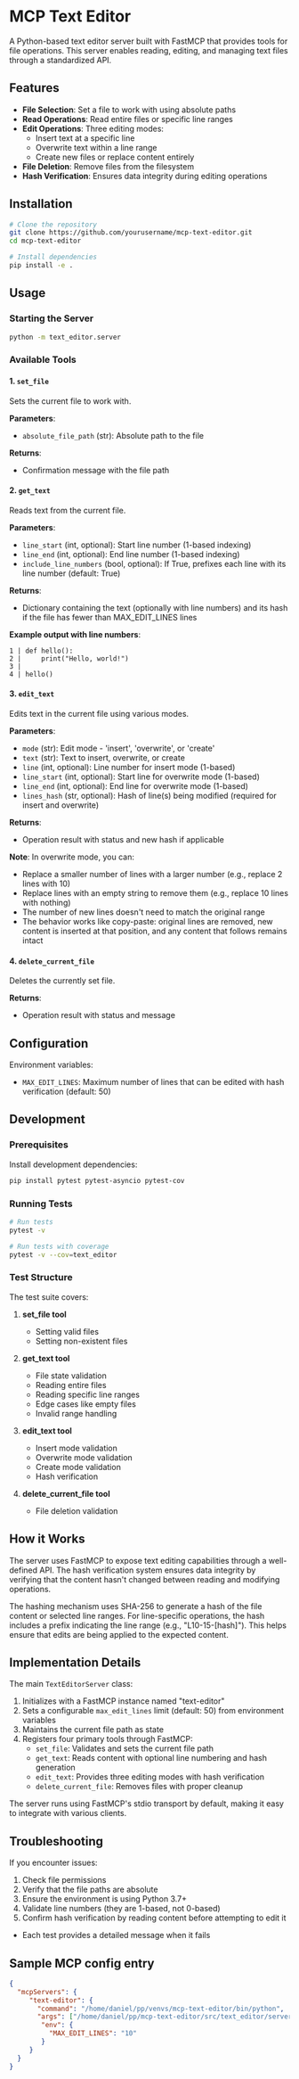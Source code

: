 # MCP Text Editor

A Python-based text editor server built with FastMCP that provides tools for file operations. This server enables reading, editing, and managing text files through a standardized API.

## Features

- **File Selection**: Set a file to work with using absolute paths
- **Read Operations**: Read entire files or specific line ranges
- **Edit Operations**: Three editing modes:
  - Insert text at a specific line
  - Overwrite text within a line range
  - Create new files or replace content entirely
- **File Deletion**: Remove files from the filesystem
- **Hash Verification**: Ensures data integrity during editing operations

## Installation

```bash
# Clone the repository
git clone https://github.com/yourusername/mcp-text-editor.git
cd mcp-text-editor

# Install dependencies
pip install -e .
```

## Usage

### Starting the Server

```bash
python -m text_editor.server
```

### Available Tools

#### 1. `set_file`
Sets the current file to work with.

**Parameters**:
- `absolute_file_path` (str): Absolute path to the file

**Returns**:
- Confirmation message with the file path

#### 2. `get_text`
Reads text from the current file.

**Parameters**:
- `line_start` (int, optional): Start line number (1-based indexing)
- `line_end` (int, optional): End line number (1-based indexing)
- `include_line_numbers` (bool, optional): If True, prefixes each line with its line number (default: True)

**Returns**:
- Dictionary containing the text (optionally with line numbers) and its hash if the file has fewer than MAX_EDIT_LINES lines

**Example output with line numbers**:
```
1 | def hello():
2 |     print("Hello, world!")
3 | 
4 | hello()
```

#### 3. `edit_text`
Edits text in the current file using various modes.

**Parameters**:
- `mode` (str): Edit mode - 'insert', 'overwrite', or 'create'
- `text` (str): Text to insert, overwrite, or create
- `line` (int, optional): Line number for insert mode (1-based)
- `line_start` (int, optional): Start line for overwrite mode (1-based)
- `line_end` (int, optional): End line for overwrite mode (1-based)
- `lines_hash` (str, optional): Hash of line(s) being modified (required for insert and overwrite)

**Returns**:
- Operation result with status and new hash if applicable

**Note**: In overwrite mode, you can:
- Replace a smaller number of lines with a larger number (e.g., replace 2 lines with 10)
- Replace lines with an empty string to remove them (e.g., replace 10 lines with nothing)
- The number of new lines doesn't need to match the original range
- The behavior works like copy-paste: original lines are removed, new content is inserted at that position, and any content that follows remains intact

#### 4. `delete_current_file`
Deletes the currently set file.

**Returns**:
- Operation result with status and message

## Configuration

Environment variables:
- `MAX_EDIT_LINES`: Maximum number of lines that can be edited with hash verification (default: 50)

## Development

### Prerequisites

Install development dependencies:

```bash
pip install pytest pytest-asyncio pytest-cov
```

### Running Tests

```bash
# Run tests
pytest -v

# Run tests with coverage
pytest -v --cov=text_editor
```

### Test Structure

The test suite covers:

1. **set_file tool**
   - Setting valid files
   - Setting non-existent files
   
2. **get_text tool**
   - File state validation
   - Reading entire files
   - Reading specific line ranges
   - Edge cases like empty files
   - Invalid range handling

3. **edit_text tool**
   - Insert mode validation
   - Overwrite mode validation
   - Create mode validation
   - Hash verification
   
4. **delete_current_file tool**
   - File deletion validation

## How it Works

The server uses FastMCP to expose text editing capabilities through a well-defined API. The hash verification system ensures data integrity by verifying that the content hasn't changed between reading and modifying operations.

The hashing mechanism uses SHA-256 to generate a hash of the file content or selected line ranges. For line-specific operations, the hash includes a prefix indicating the line range (e.g., "L10-15-[hash]"). This helps ensure that edits are being applied to the expected content.

## Implementation Details

The main `TextEditorServer` class:

1. Initializes with a FastMCP instance named "text-editor"
2. Sets a configurable `max_edit_lines` limit (default: 50) from environment variables
3. Maintains the current file path as state
4. Registers four primary tools through FastMCP:
   - `set_file`: Validates and sets the current file path
   - `get_text`: Reads content with optional line numbering and hash generation
   - `edit_text`: Provides three editing modes with hash verification
   - `delete_current_file`: Removes files with proper cleanup

The server runs using FastMCP's stdio transport by default, making it easy to integrate with various clients.

## Troubleshooting

If you encounter issues:

1. Check file permissions
2. Verify that the file paths are absolute
3. Ensure the environment is using Python 3.7+
4. Validate line numbers (they are 1-based, not 0-based)
5. Confirm hash verification by reading content before attempting to edit it

- Each test provides a detailed message when it fails


## Sample MCP config entry

```json
{
  "mcpServers": {
     "text-editor": {
       "command": "/home/daniel/pp/venvs/mcp-text-editor/bin/python",
       "args": ["/home/daniel/pp/mcp-text-editor/src/text_editor/server.py"],
        "env": {
          "MAX_EDIT_LINES": "10"
        }
     }
  }
}
```